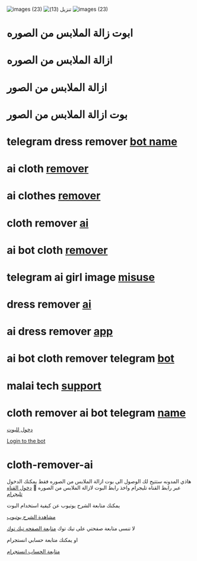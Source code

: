![images (23)](https://github.com/Ali775624/cloth-remover-ai/assets/115638470/15ec7772-f9c5-4cbd-97e0-1b3289aeb0de)
![تنزيل (13)](https://github.com/Ali775624/cloth-remover-ai/assets/115638470/f4d8dbec-234b-4759-9a2c-2e9e6a2aa5ab)
![images (23)](https://github.com/Ali775624/cloth-remover-ai/assets/115638470/2b5ae728-2789-45e3-b901-681da38217d1)
# ابوت زالة الملابس من الصوره
# ازالة الملابس من الصوره
# ازالة الملابس من الصور 
# بوت ازالة الملابس من الصور
# telegram dress remover [bot name](https://t.me/Driving_uncle_personally)
# ai cloth [remover](https://t.me/Driving_uncle_personally)
# ai clothes [remover](https://t.me/Driving_uncle_personally)
# cloth remover [ai](https://t.me/Driving_uncle_personally)
# ai bot cloth [remover](https://t.me/Driving_uncle_personally)
# telegram ai girl image [misuse](https://t.me/Driving_uncle_personally)
# dress remover [ai](https://t.me/Driving_uncle_personally)
# ai dress remover [app](https://t.me/Driving_uncle_personally)
# ai bot cloth remover telegram [bot](https://t.me/Driving_uncle_personally)
# malai tech [support](https://t.me/Driving_uncle_personally)
# cloth remover ai bot telegram [name](https://t.me/Driving_uncle_personally)

[دخول للبوت](https://t.me/Driving_uncle_personally)

[Login to the bot](https://t.me/Driving_uncle_personally)

# cloth-remover-ai
هاذي المدونه ستتيح لك الوصول الى بوت ازالة الملابس من الصوره فقط يمكنك الدخول عبر رابط القناه تليجرام واخذ رابط البوت لازالة الملابس من الصوره 🔞
[دخول القناه تليجرام](https://t.me/Driving_uncle_personally)

يمكنك متابعة الشرح يوتيوب عن كيفية استخدام البوت

[مشاهدة الشرح يوتيوب](https://youtu.be/vdBwklElcZo)

لا تنسى متابعة صفحتي على تيك توك
[متابعة الصفحه تيك توك](https://www.tiktok.com/@alloush_alyamanl?_t=8XH4ksw51Ji&_r=1)


او يمكنك متابعة حسابي انستجرام

[متابعة الحساب انستجرام](https://www.instagram.com/aloush_aloush711?r=nametag)


